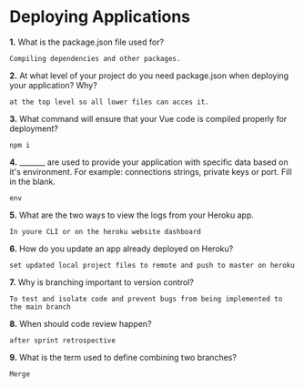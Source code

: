 # Deploying Applications

**1.** What is the package.json file used for?
<!-- enter you answer in the space below -->
```
Compiling dependencies and other packages.
``` 
**2.** At what level of your project do you need package.json when deploying your application? Why?
<!-- enter you answer in the space below -->
```
at the top level so all lower files can acces it.
```
**3.** What command will ensure that your Vue code is compiled properly for deployment?
<!-- enter you answer in the space below -->
```
npm i
```
**4.** _______ are used to provide your application with specific data based on it's environment. For example: connections strings, private keys or port. Fill in the blank.
<!-- enter you answer in the space below -->
```
env
```
**5.** What are the two ways to view the logs from your Heroku app.
<!-- enter you answer in the space below -->
```
In youre CLI or on the heroku website dashboard
```
**6.** How do you update an app already deployed on Heroku?
<!-- enter you answer in the space below -->
```
set updated local project files to remote and push to master on heroku
```
**7.** Why is branching important to version control?
<!-- enter you answer in the space below -->
```
To test and isolate code and prevent bugs from being implemented to the main branch
```
**8.** When should code review happen?
<!-- enter you answer in the space below -->
```
after sprint retrospective
```
**9.** What is the term used to define combining two branches?
<!-- enter you answer in the space below -->
```
Merge
```
